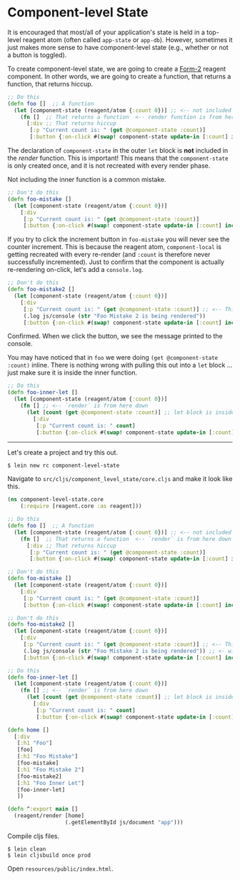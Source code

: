 # Component-level State

It is encouraged that most/all of your application's state is held in a top-level reagent atom (often called `app-state` or `app-db`). However, sometimes it just makes more sense to have component-level state (e.g., whether or not a button is toggled).

To create component-level state, we are going to create a [Form-2](https://github.com/Day8/re-frame/wiki/Creating-Reagent-Components#form-2--a-function-returning-a-function) reagent component.  In other words, we are going to create a function, that returns a function, that returns hiccup.


```clojure
;; Do this
(defn foo []  ;; A function
  (let [component-state (reagent/atom {:count 0})] ;; <-- not included in render function
    (fn []  ;; That returns a function  <-- render function is from here down
      [:div ;; That returns hiccup
       [:p "Current count is: " (get @component-state :count)]
       [:button {:on-click #(swap! component-state update-in [:count] inc)} "Increment"]])))
```

The declaration of `component-state` in the outer `let` block is **not** included in the *render* function.  This is important! This means that the `component-state` is only created once, and it is not recreated with every render phase.

Not including the inner function is a common mistake.

```clojure
;; Don't do this
(defn foo-mistake []
  (let [component-state (reagent/atom {:count 0})]
    [:div
     [:p "Current count is: " (get @component-state :count)]
     [:button {:on-click #(swap! component-state update-in [:count] inc)} "Increment"]]))
```

If you try to click the increment button in `foo-mistake` you will never see the counter increment. This is because the reagent atom, `component-local` is getting recreated with every re-render (and `:count` is therefore never successfully incremented).  Just to confirm that the component is actually re-rendering on-click, let's add a `console.log`.

```clojure
;; Don't do this
(defn foo-mistake2 []
  (let [component-state (reagent/atom {:count 0})]
    [:div
     [:p "Current count is: " (get @component-state :count)] ;; <-- This deref is causing the re-render
     (.log js/console (str "Foo Mistake 2 is being rendered"))
     [:button {:on-click #(swap! component-state update-in [:count] inc)} "Increment"]]))
```

Confirmed.  When we click the button, we see the message printed to the console.

You may have noticed that in `foo` we were doing `(get @component-state :count)` inline.  There is nothing wrong with pulling this out into a `let` block ... just make sure it is inside the inner function.

```clojure
;; Do this
(defn foo-inner-let []
  (let [component-state (reagent/atom {:count 0})]
    (fn [] ;; <-- `render` is from here down
      (let [count (get @component-state :count)] ;; let block is inside `render`
        [:div
         [:p "Current count is: " count]
         [:button {:on-click #(swap! component-state update-in [:count] inc)} "Increment"]]))))
```

---

Let's create a project and try this out.

```
$ lein new rc component-level-state
```

Navigate to `src/cljs/component_level_state/core.cljs` and make it look like this.

```clojure
(ns component-level-state.core
    (:require [reagent.core :as reagent]))

;; Do this
(defn foo []  ;; A function
  (let [component-state (reagent/atom {:count 0})] ;; <-- not included in `render`
    (fn []  ;; That returns a function  <-- `render` is from here down
      [:div ;; That returns hiccup
       [:p "Current count is: " (get @component-state :count)]
       [:button {:on-click #(swap! component-state update-in [:count] inc)} "Increment"]])))

;; Don't do this
(defn foo-mistake []
  (let [component-state (reagent/atom {:count 0})]
    [:div
     [:p "Current count is: " (get @component-state :count)]
     [:button {:on-click #(swap! component-state update-in [:count] inc)} "Increment"]]))

;; Don't do this
(defn foo-mistake2 []
  (let [component-state (reagent/atom {:count 0})]
    [:div
     [:p "Current count is: " (get @component-state :count)] ;; <-- This deref is causing the re-render
     (.log js/console (str "Foo Mistake 2 is being rendered")) ;; <- will print this on-click
     [:button {:on-click #(swap! component-state update-in [:count] inc)} "Increment"]]))

;; Do this
(defn foo-inner-let []
  (let [component-state (reagent/atom {:count 0})]
    (fn [] ;; <-- `render` is from here down
      (let [count (get @component-state :count)] ;; let block is inside `render`
        [:div
         [:p "Current count is: " count]
         [:button {:on-click #(swap! component-state update-in [:count] inc)} "Increment"]]))))

(defn home []
  [:div
   [:h1 "Foo"]
   [foo]
   [:h1 "Foo Mistake"]
   [foo-mistake]
   [:h1 "Foo Mistake 2"]
   [foo-mistake2]
   [:h1 "Foo Inner Let"]
   [foo-inner-let]
   ])

(defn ^:export main []
  (reagent/render [home]
                  (.getElementById js/document "app")))
```

Compile cljs files.

```
$ lein clean
$ lein cljsbuild once prod
```

Open `resources/public/index.html`.
